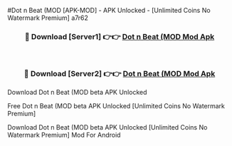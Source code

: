 #Dot n Beat (MOD [APK-MOD] - APK Unlocked - [Unlimited Coins No Watermark Premium] a7r62



<div align="center">

<h3>🔴 Download [Server1] 👉👉 <a href="https://momento.my/?title=Dot_n_Beat_(MOD">Dot n Beat (MOD Mod Apk</a></h3><br>

<h3>🔴 Download [Server2] 👉👉 <a href="https://momento.my/?title=Dot_n_Beat_(MOD">Dot n Beat (MOD Mod Apk</a></h3>
</div>



Download Dot n Beat (MOD beta APK Unlocked

Free Dot n Beat (MOD beta APK Unlocked [Unlimited Coins No Watermark Premium]

Download Dot n Beat (MOD beta APK Unlocked [Unlimited Coins No Watermark Premium] Mod For Android
